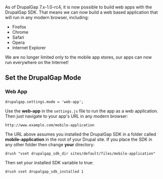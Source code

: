 As of DrupalGap 7.x-1.0-rc4, it is now possible to build web apps with the DrupalGap SDK. That means we can now build a web based application that will run in any modern browser, including:

 - Firefox
 - Chrome
 - Safari
 - Opera
 - Internet Explorer

We are no longer limited only to the mobile app stores, our apps can now run everywhere on the Internet!

## Set the DrupalGap Mode

### Web App

`drupalgap.settings.mode = 'web-app';`

Use the **web-app** in the `settings.js` file to run the app as a web application. Then just navigate to your app's URL in any modern browser:

`http://www.example.com/mobile-application`

The URL above assumes you installed the DrupalGap SDK in a folder called **mobile-application** in the root of your Drupal site. If you place the SDK in any other folder then change **your** directory:

`drush "vset drupalgap_sdk_dir sites/default/files/mobile-application"`

Then set your installed SDK variable to true:

`drush vset drupalgap_sdk_installed 1`
